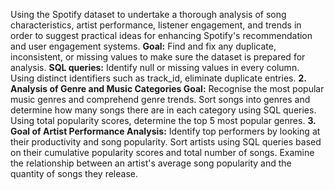 Using the Spotify dataset to undertake a thorough analysis of song characteristics, artist performance, listener engagement, and trends in order to suggest practical ideas for enhancing Spotify's recommendation and user engagement systems.
**Goal:** Find and fix any duplicate, inconsistent, or missing values to make sure the dataset is prepared for analysis.
**SQL queries:** Identify null or missing values in every column.
Using distinct identifiers such as track_id, eliminate duplicate entries.
**2. Analysis of Genre and Music Categories Goal:** Recognise the most popular music genres and comprehend genre trends.
Sort songs into genres and determine how many songs there are in each category using SQL queries.
Using total popularity scores, determine the top 5 most popular genres.
**3. Goal of Artist Performance Analysis:** Identify top performers by looking at their productivity and song popularity.
Sort artists using SQL queries based on their cumulative popularity scores and total number of songs.
Examine the relationship between an artist's average song popularity and the quantity of songs they release.

